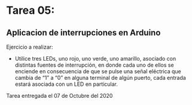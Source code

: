 # Tarea 05: 
## Aplicacion de interrupciones en Arduino 

Ejercicio a realizar:

* Utilice tres LEDs, uno rojo, uno verde, uno amarillo, asociado con distintas fuentes de interrupción, en donde cada uno de ellos se enciende en consecuencia de que se pulse una señal eléctrica que cambia de “1” a “0” en alguna terminal de algún puerto, cada entrada estará asociada con un LED en particular.

Tarea entregada el 07 de Octubre del 2020
